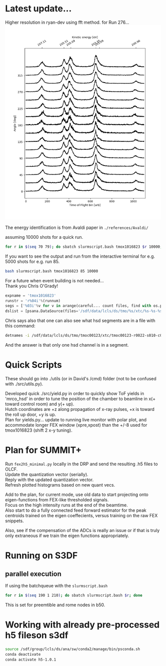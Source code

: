 # Latest update...

Higher resolution in ryan-dev using fft method. 
for Run 276... 
![plot](./figures/r0276.ArAugers.png)

The energy identification is from Avaldi paper in ```./references/Avaldi/```



assuming 10000 shots for a quick run.  
```bash
for r in $(seq 70 79); do sbatch slurmscript.bash tmox1016823 $r 10000;done
```

If you want to see the output and run from the interactive terminal for e.g. 5000 shots for e.g. run 85.  
```bash
bash slurmscript.bash tmox1016823 85 10000
```

For a future when event building is not needed...  
Thank you Chris O'Grady!  
```python
expname = 'tmox1016823'
runstr = 'r%04i'%(runnum)
segs = ['%03i'%v for v in arange(careful... count files, find with os.path/file etc.)]
dslist = [psana.DataSource(files='/sdf/data/lcls/ds/tmo/%s/xtc/%s-%s-%s-c000.xtc2'%(expname,expname,runstr,ss)) for ss in segs]
```

Chris says also that one can also see what hsd segments are in a file with this command:  
```bash
detnames -i /sdf/data/lcls/ds/tmo/tmoc00123/xtc/tmoc00123-r0022-s010-c000.xtc2
```
And the answer is that only one hsd channel is in a segment.  

# Quick Scripts   
These should go into ./utils (or in David's /cmd) folder (not to be confused with ./src/utils.py).  

Developed quick ./src/yield.py in order to quickly show ToF yields in 'mrco\_hsd' in order to tune the position of the chamber to beamline in x(+ toward control room) and y(+ up).  
Hutch coordinates are +z along propagation of x-ray pulses, +x is toward the roll up door, +y is up.  
Plan for yields.py... update to running live monitor with polar plot, and accommodate longer FEX window (xpre,xpost) than the +/-8 used for tmox1016823 (shift 2 x-y tuning).  

# Plan for SUMMIT+  
Run ```fex2h5_minimal.py``` locally in the DRP and send the resulting .h5 files to OLCF.  
Update the quantization vector (serially).  
Reply with the updated quantization vector.  
Refresh plotted histograms based on new quant vecs.  

Add to the plan, for current mode, use old data to start projecting onto eigen-functions from FEX-like thresholded signals.  
Focus on the high intensity runs at the end of the beamtime.  
Also start to do a fully connected feed forward estimator for the peak centroids trained on the eigen coeffecients, versus training on the raw FEX snippets.  

Also, see if the compensation of the ADCs is really an issue or if that is truly only extraneous if we train the eigen functions appropriately.  

# Running on S3DF  
## parallel execution
If using the batchqueue with the ```slurmscript.bash```  
```bash
for r in $(seq 190 1 210); do sbatch slurmscript.bash $r; done
```  
This is set for preemtible and rome nodes in b50.  

# Working with already pre-processed h5 fileson s3df  
```bash
source /sdf/group/lcls/ds/ana/sw/conda2/manage/bin/psconda.sh
conda deactivate
conda activate h5-1.0.1
```


